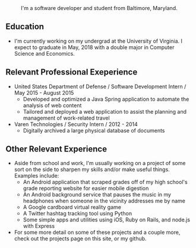 <center>I'm a software developer and student from Baltimore, Maryland.</center>

## Education
* I'm currently working on my undergrad at the University of Virginia. I expect to graduate in May, 2018 with a double major in Computer Science and Economics.

## Relevant Professional Exeperience
* United States Department of Defense / Software Development Intern / May 2015 - August 2015
	* Developed and optimized a Java Spring application to automate the analysis of web content
	* Tailored and deployed a web application to assist the planning and management of work-related travel
* Varen Technologies / Security Intern / 2012 - 2014
	* Digitally archived a large physical database of documents

## Other Relevant Experience
* Aside from school and work, I'm usually working on a project of some sort on the side to sharpen my skills and/or make useful things. Examples include:
	* An Android application that scraped grades off of my high school's grade reporting website for easier mobile digestion
	* An Android background service that pauses the music in my headphones when someone in the vicinity addresses me by name
	* A Google cardboard virtual reality game
	* A Twitter hashtag tracking tool using Python
	* Some simple apps and utilities using iOS, Ruby on Rails, and node.js with Express
* For some more detail on some of these projects and a couple more, check out the projects page on this site, or my github.